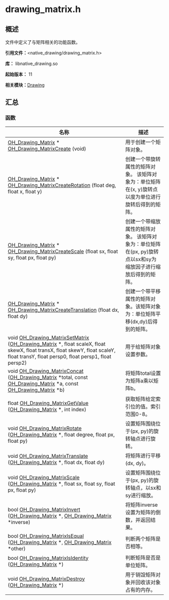 # drawing_matrix.h


## 概述

文件中定义了与矩阵相关的功能函数。

**引用文件：**&lt;native_drawing/drawing_matrix.h&gt;

**库：** libnative_drawing.so

**起始版本：** 11

**相关模块：**[Drawing](_drawing.md)


## 汇总


### 函数

| 名称 | 描述 |
| -------- | -------- |
| [OH_Drawing_Matrix](_drawing.md#oh_drawing_matrix) \* [OH_Drawing_MatrixCreate](_drawing.md#oh_drawing_matrixcreate) (void) | 用于创建一个矩阵对象。 |
| [OH_Drawing_Matrix](_drawing.md#oh_drawing_matrix) \* [OH_Drawing_MatrixCreateRotation](_drawing.md#oh_drawing_matrixcreaterotation) (float deg, float x, float y) | 创建一个带旋转属性的矩阵对象。 该矩阵对象为：单位矩阵在(x, y)旋转点以度为单位进行旋转后得到的矩阵。 |
| [OH_Drawing_Matrix](_drawing.md#oh_drawing_matrix) \* [OH_Drawing_MatrixCreateScale](_drawing.md#oh_drawing_matrixcreatescale) (float sx, float sy, float px, float py) | 创建一个带缩放属性的矩阵对象。 该矩阵对象为：单位矩阵在(px, py)旋转点以sx和sy为缩放因子进行缩放后得到的矩阵。 |
| [OH_Drawing_Matrix](_drawing.md#oh_drawing_matrix) \* [OH_Drawing_MatrixCreateTranslation](_drawing.md#oh_drawing_matrixcreatetranslation) (float dx, float dy) | 创建一个带平移属性的矩阵对象。该矩阵对象为：单位矩阵平移(dx,dy)后得到的矩阵。 |
| void [OH_Drawing_MatrixSetMatrix](_drawing.md#oh_drawing_matrixsetmatrix) ([OH_Drawing_Matrix](_drawing.md#oh_drawing_matrix) \*, float scaleX, float skewX, float transX, float skewY, float scaleY, float transY, float persp0, float persp1, float persp2) | 用于给矩阵对象设置参数。 |
| void [OH_Drawing_MatrixConcat](_drawing.md#oh_drawing_matrixconcat) ([OH_Drawing_Matrix](_drawing.md#oh_drawing_matrix) \*total, const [OH_Drawing_Matrix](_drawing.md#oh_drawing_matrix) \*a, const [OH_Drawing_Matrix](_drawing.md#oh_drawing_matrix) \*b) | 将矩阵total设置为矩阵a乘以矩阵b。 |
| float [OH_Drawing_MatrixGetValue](_drawing.md#oh_drawing_matrixgetvalue) ([OH_Drawing_Matrix](_drawing.md#oh_drawing_matrix) \*, int index) | 获取矩阵给定索引位的值。索引范围0-8。 |
| void [OH_Drawing_MatrixRotate](_drawing.md#oh_drawing_matrixrotate) ([OH_Drawing_Matrix](_drawing.md#oh_drawing_matrix) \*, float degree, float px, float py) | 设置矩阵围绕位于(px, py)的旋转轴点进行旋转。 |
| void [OH_Drawing_MatrixTranslate](_drawing.md#oh_drawing_matrixtranslate) ([OH_Drawing_Matrix](_drawing.md#oh_drawing_matrix) \*, float dx, float dy) | 将矩阵进行平移(dx, dy)。 |
| void [OH_Drawing_MatrixScale](_drawing.md#oh_drawing_matrixscale) ([OH_Drawing_Matrix](_drawing.md#oh_drawing_matrix) \*, float sx, float sy, float px, float py) | 设置矩阵围绕位于(px, py)的旋转轴点，以sx和sy进行缩放。 |
| bool [OH_Drawing_MatrixInvert](_drawing.md#oh_drawing_matrixinvert) ([OH_Drawing_Matrix](_drawing.md#oh_drawing_matrix) \*, [OH_Drawing_Matrix](_drawing.md#oh_drawing_matrix) \*inverse) | 将矩阵inverse设置为矩阵的倒数，并返回结果。 |
| bool [OH_Drawing_MatrixIsEqual](_drawing.md#oh_drawing_matrixisequal) ([OH_Drawing_Matrix](_drawing.md#oh_drawing_matrix) \*, [OH_Drawing_Matrix](_drawing.md#oh_drawing_matrix) \*other) | 判断两个矩阵是否相等。 |
| bool [OH_Drawing_MatrixIsIdentity](_drawing.md#oh_drawing_matrixisidentity) ([OH_Drawing_Matrix](_drawing.md#oh_drawing_matrix) \*) | 判断矩阵是否是单位矩阵。 |
| void [OH_Drawing_MatrixDestroy](_drawing.md#oh_drawing_matrixdestroy) ([OH_Drawing_Matrix](_drawing.md#oh_drawing_matrix) \*) | 用于销毁矩阵对象并回收该对象占有的内存。 |
